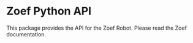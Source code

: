 # Zoef Python API

This package provides the API for the Zoef Robot. Please read the Zoef documentation.
